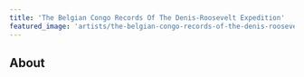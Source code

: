 ```yaml
---
title: 'The Belgian Congo Records Of The Denis-Roosevelt Expedition'
featured_image: 'artists/the-belgian-congo-records-of-the-denis-roosevelt-expedition.jpg'
---
```


## About


